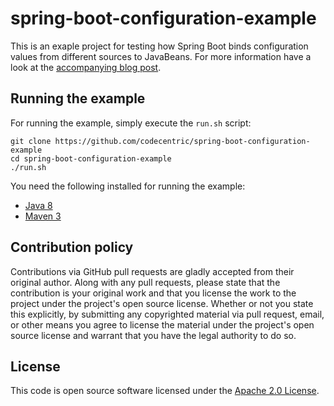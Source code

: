 # spring-boot-configuration-example

This is an exaple project for testing how Spring Boot binds configuration values from different sources to JavaBeans.
For more information have a look at the [accompanying blog post](https://blog.codecentric.de/en/2016/04/binding-configuration-javabeans-spring-boot).

## Running the example

For running the example, simply execute the `run.sh` script:

```shell
git clone https://github.com/codecentric/spring-boot-configuration-example
cd spring-boot-configuration-example
./run.sh
```

You need the following installed for running the example:

* [Java 8](http://www.oracle.com/technetwork/java/javase/downloads/jdk8-downloads-2133151.html)
* [Maven 3](https://maven.apache.org)

## Contribution policy

Contributions via GitHub pull requests are gladly accepted from their original author. Along with any pull requests, please state that the contribution is your original work and that you license the work to the project under the project's open source license. Whether or not you state this explicitly, by submitting any copyrighted material via pull request, email, or other means you agree to license the material under the project's open source license and warrant that you have the legal authority to do so.

## License

This code is open source software licensed under the [Apache 2.0 License](https://www.apache.org/licenses/LICENSE-2.0.html).
